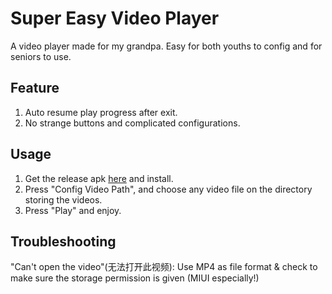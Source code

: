 # Super Easy Video Player

A video player made for my grandpa. Easy for both youths to config and for seniors to use.

## Feature

1. Auto resume play progress after exit.
2. No strange buttons and complicated configurations.

## Usage

1. Get the release apk [here](https://github.com/jerrulususu/supereasyvideoplayer/releases) and install.
2. Press "Config Video Path", and choose any video file on the directory storing the videos.
3. Press "Play" and enjoy.

## Troubleshooting
"Can't open the video"(无法打开此视频): Use MP4 as file format & check to make sure the storage permission is given (MIUI especially!)
